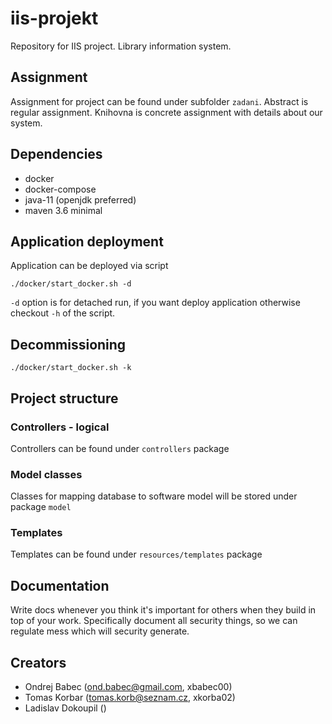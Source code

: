 # iis-projekt

Repository for IIS project. Library information system.

## Assignment

Assignment for project can be found under subfolder `zadani`. Abstract is regular assignment. Knihovna is concrete
assignment with details about our system.

## Dependencies
* docker
* docker-compose
* java-11 (openjdk preferred)
* maven 3.6 minimal

## Application deployment
Application can be deployed via script
```
./docker/start_docker.sh -d
```
`-d` option is for detached run, if you want deploy application otherwise checkout `-h` of the script.

## Decommissioning
```
./docker/start_docker.sh -k
```

## Project structure
### Controllers - logical 
Controllers can be found under `controllers` package
### Model classes
Classes for mapping database to software model will be stored under package `model`
### Templates
Templates can be found under `resources/templates` package

## Documentation
Write docs whenever you think it's important for others when they build in top of your work. Specifically document
all security things, so we can regulate mess which will security generate.

## Creators

- Ondrej Babec (ond.babec@gmail.com, xbabec00)
- Tomas Korbar (tomas.korb@seznam.cz, xkorba02)
- Ladislav Dokoupil ()
